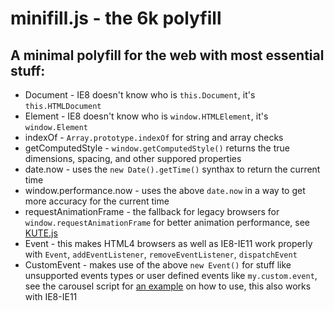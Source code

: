 # minifill.js - the 6k polyfill

## A minimal polyfill for the web with most essential stuff:
* Document - IE8 doesn't know who is `this.Document`, it's `this.HTMLDocument`
* Element - IE8 doesn't know who is `window.HTMLElement`, it's `window.Element`
* indexOf - `Array.prototype.indexOf` for string and array checks
* getComputedStyle - `window.getComputedStyle()` returns the true dimensions, spacing, and other suppored properties
* date.now - uses the `new Date().getTime()` synthax to return the current time
* window.performance.now - uses the above `date.now` in a way to get more accuracy for the current time
* requestAnimationFrame - the fallback for legacy browsers for `window.requestAnimationFrame` for better animation performance, see <a href="https://github.com/thednp/kute.js">KUTE.js</a>
* Event - this makes HTML4 browsers as well as IE8-IE11 work properly with `Event`, `addEventListener`,  `removeEventListener`,  `dispatchEvent`
* CustomEvent - makes use of the above `new Event()` for stuff like unsupported events types or user defined events like `my.custom.event`, see the carousel script for <a href="https://github.com/thednp/bootstrap.native/blob/master/lib/carousel-native.js#L113-L116">an example</a> on how to use, this also works with IE8-IE11

